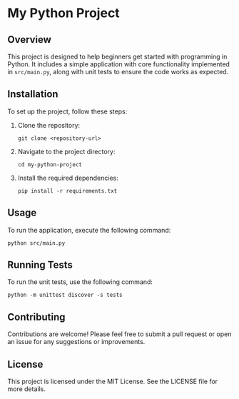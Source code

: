 # My Python Project

## Overview
This project is designed to help beginners get started with programming in Python. It includes a simple application with core functionality implemented in `src/main.py`, along with unit tests to ensure the code works as expected.

## Installation
To set up the project, follow these steps:

1. Clone the repository:
   ```
   git clone <repository-url>
   ```
2. Navigate to the project directory:
   ```
   cd my-python-project
   ```
3. Install the required dependencies:
   ```
   pip install -r requirements.txt
   ```

## Usage
To run the application, execute the following command:
```
python src/main.py
```

## Running Tests
To run the unit tests, use the following command:
```
python -m unittest discover -s tests
```

## Contributing
Contributions are welcome! Please feel free to submit a pull request or open an issue for any suggestions or improvements.

## License
This project is licensed under the MIT License. See the LICENSE file for more details.